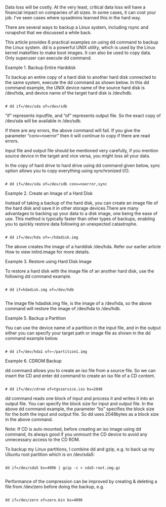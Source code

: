 

Data loss will be costly. At the very least, critical data loss will have a financial impact on companies of all sizes. In some cases, it can cost your job. I’ve seen cases where sysadmins learned this in the hard way.

There are several ways to backup a Linux system, including rsync and rsnapshot that we discussed a while back.

This article provides 6 practical examples on using dd command to backup the Linux system. dd is a powerful UNIX utility, which is used by the Linux kernel makefiles to make boot images. It can also be used to copy data. Only superuser can execute dd command.

Example 1. Backup Entire Harddisk

To backup an entire copy of a hard disk to another hard disk connected to the same system, execute the dd command as shown below. In this dd command example, the UNIX device name of the source hard disk is /dev/hda, and device name of the target hard disk is /dev/hdb.

```

# dd if=/dev/sda of=/dev/sdb

```

“if” represents inputfile, and “of” represents output file. So the exact copy of /dev/sda will be available in /dev/sdb.

If there are any errors, the above command will fail. If you give the parameter “conv=noerror” then it will continue to copy if there are read errors.

Input file and output file should be mentioned very carefully, if you mention source device in the target and vice versa, you might loss all your data.


In the copy of hard drive to hard drive using dd command given below, sync option allows you to copy everything using synchronized I/O.


```

# dd if=/dev/sda of=/dev/sdb conv=noerror,sync

```

Example 2. Create an Image of a Hard Disk


Instead of taking a backup of the hard disk, you can create an image file of the hard disk and save it in other storage devices.There are many advantages to backing up your data to a disk image, one being the ease of use. This method is typically faster than other types of backups, enabling you to quickly restore data following an unexpected catastrophe.


```

# dd if=/dev/hda of=~/hdadisk.img

```

The above creates the image of a harddisk /dev/hda. Refer our earlier article How to view initrd.image for more details.


Example 3. Restore using Hard Disk Image


To restore a hard disk with the image file of an another hard disk, use the following dd command example.


```

# dd if=hdadisk.img of=/dev/hdb


```

The image file hdadisk.img file, is the image of a /dev/hda, so the above command will restore the image of /dev/hda to /dev/hdb.


Example 5. Backup a Partition


You can use the device name of a partition in the input file, and in the output either you can specify your target path or image file as shown in the dd command example below.

```

# dd if=/dev/hda1 of=~/partition1.img

```

Example 6. CDROM Backup



dd command allows you to create an iso file from a source file. So we can insert the CD and enter dd command to create an iso file of a CD content.


```

# dd if=/dev/cdrom of=tgsservice.iso bs=2048

```


dd command reads one block of input and process it and writes it into an output file. You can specify the block size for input and output file. In the above dd command example, the parameter “bs” specifies the block size for the both the input and output file. So dd uses 2048bytes as a block size in the above command.


Note: If CD is auto mounted, before creating an iso image using dd command, its always good if you unmount the CD device to avoid any unnecessary access to the CD ROM.




To backup my Linux partitions, I combine dd and gzip, e.g. to back up my Ubuntu root partition which is on /dev/sda5:

```

dd if=/dev/sda5 bs=4096 | gzip -c > sda5-root.img.gz


```

Performance of the compression can be improved by creating & deleting a file from /dev/zero before doing the backup, e.g.

```

dd if=/dev/zero of=zero.bin bs=4096


```



